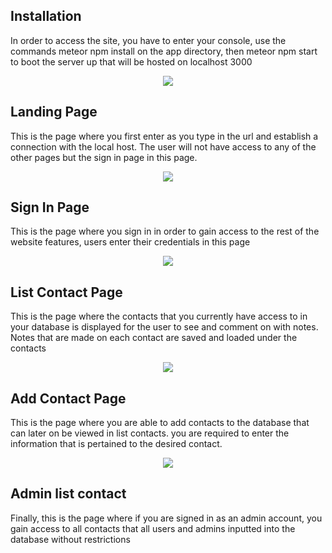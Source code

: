 ## Installation

In order to access the site, you have to enter your console, use the commands meteor npm install on the app directory, then meteor npm start to boot the server up that will be hosted on localhost 3000

<p align="center">
  <img src="LandingPage.png" >
</p>

## Landing Page
This is the page where you first enter as you type in the url and establish a connection with the local host. The user will not have access to any of the other pages but the sign in page in this page.

<p align="center">
  <img src="signin-page.png" >
</p>

## Sign In Page
This is the page where you sign in in order to gain access to the rest of the website features, users enter their credentials in this page

<p align="center">
  <img src="List-Contact.png" >
</p>

## List Contact Page
This is the page where the contacts that you currently have access to in your database is displayed for the user to see and comment on with notes. Notes that are made on each contact are saved and loaded under the contacts

<p align="center">
  <img src="Add-Contact.png" >
</p>

## Add Contact Page
This is the page where you are able to add contacts to the database that can later on be viewed in list contacts. you are required to enter the information that is pertained to the desired contact.


<p align="center">
  <img src="admin-list.png" >
</p>

## Admin list contact
Finally, this is the page where if you are signed in as an admin account, you gain access to all contacts that all users and admins inputted into the database without restrictions
